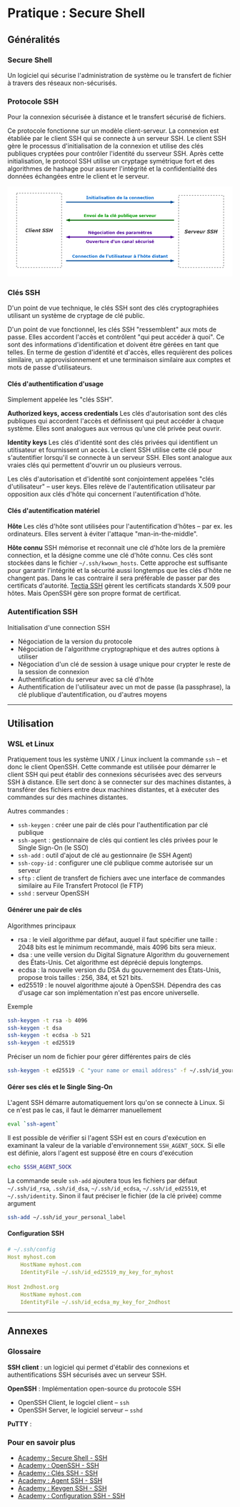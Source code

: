 
# Pratique : Secure Shell

## Généralités

### Secure Shell

Un logiciel qui sécurise l'administration de système ou le transfert de fichier à travers des réseaux non-sécurisés.


### Protocole SSH

Pour la connexion sécurisée à distance et le transfert sécurisé de fichiers.

Ce protocole fonctionne sur un modèle client-serveur. La connexion est établiée par le client SSH qui se connecte à un serveur SSH. Le client SSH gère le processus d'initialisation de la connexion et utilise des clés publiques cryptées pour contrôler l'identité du sserveur SSH. Après cette initialisation, le protocol SSH utilise un cryptage symétrique fort et des algorithmes de hashage pour assurer l'intégrité et la confidentialité des données échangées entre le client et le serveur.

![SSH Connexion Client Server](./_assets/ssh_client_server_connection.png)


### Clés SSH

D'un point de vue technique, le clés SSH sont des clés cryptographiées utilisant un système de cryptage de clé public.

D'un point de vue fonctionnel, les clés SSH "ressemblent" aux mots de passe. Elles accordent l'accès et contrôlent "qui peut accéder à quoi". Ce sont des informations d'identification et doivent être gérées en tant que telles. En terme de gestion d'identité et d'accès, elles requièrent des polices similaire, un approvisionnement et une terminaison similaire aux comptes et mots de passe d'utilisateurs.


#### Clés d'authentification d'usage

Simplement appelée les "clés SSH".
 
**Authorized keys, access credentials**
Les clés d'autorisation sont des clés publiques qui accordent l'accès et définissent qui peut accéder à chaque système. Elles sont analogues aux verrous qu'une clé privée peut ouvrir.

**Identity keys**
Les clés d'identité sont des clés privées qui identifient un utitisateur et fournissent un accès. Le client SSH utilise cette clé pour s'autentifier lorsqu'il se connecte à un serveur SSH. Elles sont analogue aux vraies clés qui permettent d'ouvrir un ou plusieurs verrous.

Les clés d'autorisation et d'identité sont conjointement appelées "clés d'utilisateur" – user keys. Elles relève de l'autentification utilisateur par opposition aux clés d'hôte qui concernent l'autentification d'hôte.


#### Clés d'autentification matériel

**Hôte**
Les clés d'hôte sont utilisées pour l'autentification d'hôtes – par ex. les ordinateurs. Elles servent à éviter l'attaque "man-in-the-middle".

**Hôte connu**
SSH mémorise et reconnait une clé d'hôte lors de la première connection, et la désigne comme une clé d'hôte connu. Ces clés sont stockées dans le fichier `~/.ssh/kwown_hosts`. Cette approche est suffisante pour garantir l'intégrité et la sécurité aussi longtemps que les clés d'hôte ne changent pas. Dans le cas contraire il sera préférable de passer par des certificats d'autorité. [Tectia SSH](https://www.ssh.com/products/tectia-ssh/) gèrent les certificats standards X.509 pour hôtes. Mais OpenSSH gère son propre format de certificat.


### Autentification SSH

Initialisation d'une connection SSH
- Négociation de la version du protocole
- Négociation de l'algorithme cryptographique et des autres options à utiliser
- Négociation d'un clé de session à usage unique pour crypter le reste de la session de connexion
- Authentification du serveur avec sa clé d'hôte
- Authentification de l'utilisateur avec un mot de passe (la passphrase), la clé plublique d'autentification, ou d'autres moyens


---


## Utilisation

### WSL et Linux

Pratiquement tous les système UNIX / Linux incluent la commande `ssh` – et donc le client OpenSSH. Cette commande est utilisée pour démarrer le client SSH qui peut établir des connexions sécurisées avec des serveurs SSH à distance. Elle sert donc à se connecter sur des machines distantes, à transférer des fichiers entre deux machines distantes, et à exécuter des commandes sur des machines distantes.

Autres commandes :
- `ssh-keygen` : créer une pair de clés pour l'authentification par clé publique
- `ssh-agent` : gestionnaire de clés qui contient les clés privées pour le Single Sign-On (le SSO)
- `ssh-add` : outil d'ajout de clé au gestionnaire (le SSH Agent)
- `ssh-copy-id` : configurer une clé publique comme autorisée sur un serveur
- `sftp` : client de transfert de fichiers avec une interface de commandes similaire au File Transfert Protocol (le FTP)
- `sshd` : serveur OpenSSH


#### Générer une pair de clés

Algorithmes principaux
- rsa : le vieil algorithme par défaut, auquel il faut spécifier une taille : 2048 bits est le minimum recommandé, mais 4096 bits sera mieux.
- dsa : une veille version du Digital Signature Algorithm du gouvernement des États-Unis. Cet algorithme est déprécié depuis longtemps.
- ecdsa : la nouvelle version du DSA du gouvernement des États-Unis, propose trois tailles : 256, 384, et 521 bits.
- ed25519 : le nouvel algorithme ajouté à OpenSSH. Dépendra des cas d'usage car son implémentation n'est pas encore universelle. 

Exemple
```sh
ssh-keygen -t rsa -b 4096
ssh-keygen -t dsa 
ssh-keygen -t ecdsa -b 521
ssh-keygen -t ed25519
```

Préciser un nom de fichier pour gérer différentes pairs de clés
```sh
ssh-keygen -t ed25519 -C "your name or email address" -f ~/.ssh/id_your_personal_label
```


#### Gérer ses clés et le Single Sing-On

L'agent SSH démarre automatiquement lors qu'on se connecte à Linux. Si ce n'est pas le cas, il faut le démarrer manuellement
```sh
eval `ssh-agent`
```
Il est possible de vérifier si l'agent SSH est en cours d'exécution en examinant la valeur de la variable d'environnement `SSH_AGENT_SOCK`. Si elle est définie, alors l'agent est supposé être en cours d'exécution
```sh
echo $SSH_AGENT_SOCK
```

La commande seule `ssh-add` ajoutera tous les fichiers par défaut `~/.ssh/id_rsa`, `.ssh/id_dsa`, `~/.ssh/id_ecdsa`, `~/.ssh/id_ed25519`, et `~/.ssh/identity`. Sinon il faut préciser le fichier (de la clé privée) comme argument
```sh
ssh-add ~/.ssh/id_your_personal_label
```


#### Configuration SSH

```yml
# ~/.ssh/config
Host myhost.com
    HostName myhost.com
    IdentityFile ~/.ssh/id_ed25519_my_key_for_myhost

Host 2ndhost.org
    HostName myhost.com
    IdentityFile ~/.ssh/id_ecdsa_my_key_for_2ndhost
```


---


## Annexes

### Glossaire

**SSH client** : un logiciel qui permet d'établir des connexions et authentifications SSH sécurisés avec un serveur SSH.

**OpenSSH** : Implémentation open-source du protocole SSH
- OpenSSH Client, le logciel client – `ssh`
- OpenSSH Server, le logiciel serveur – `sshd`

**PuTTY** : 


### Pour en savoir plus

- [Academy : Secure Shell - SSH](https://www.ssh.com/academy/ssh)
- [Academy : OpenSSH - SSH](https://www.ssh.com/academy/ssh/openssh)
- [Academy : Clés SSH - SSH](https://www.ssh.com/academy/ssh-keys)
- [Academy : Agent SSH - SSH](https://www.ssh.com/academy/ssh/agent)
- [Academy : Keygen SSH - SSH](https://www.ssh.com/academy/ssh/keygen)
- [Academy : Configuration SSH - SSH](https://www.ssh.com/academy/ssh/config)

